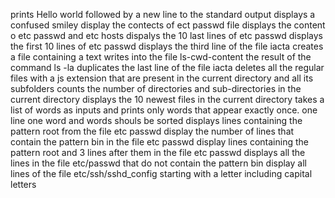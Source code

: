 prints Hello world followed by a new line to the standard output
displays a confused smiley
display the contects of ect passwd file
displays the content o etc passwd and etc hosts
dispalys the 10 last lines of etc passwd
displays the first 10 lines of etc passwd
displays the third line of the file iacta
creates a file containing a text
writes into the file ls-cwd-content the result of the command ls -la
duplicates the last line of the file iacta
deletes all the regular files with a js extension that are present in the current directory and all its subfolders
counts the number of directories and sub-directories in the current directory
displays the 10 newest files in the current directory
takes a list of words as inputs and prints only words that appear exactly once. one line one word and words shouls be sorted
displays lines containing the pattern root from the file etc passwd
display the number of lines that contain the pattern bin in the file etc passwd
display lines containing the pattern root and 3 lines after them in the file etc passwd
displays all the lines in the file etc/passwd that do not contain the pattern bin
display all lines of the file etc/ssh/sshd_config starting with a letter including capital letters
